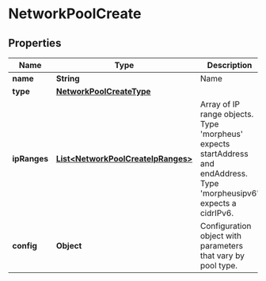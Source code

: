 

# NetworkPoolCreate

## Properties

Name | Type | Description | Notes
------------ | ------------- | ------------- | -------------
**name** | **String** | Name |  [optional]
**type** | [**NetworkPoolCreateType**](NetworkPoolCreateType.md) |  |  [optional]
**ipRanges** | [**List&lt;NetworkPoolCreateIpRanges&gt;**](NetworkPoolCreateIpRanges.md) | Array of IP range objects. Type &#39;morpheus&#39; expects startAddress and endAddress. Type &#39;morpheusipv6&#39; expects a cidrIPv6. |  [optional]
**config** | **Object** | Configuration object with parameters that vary by pool type. |  [optional]



